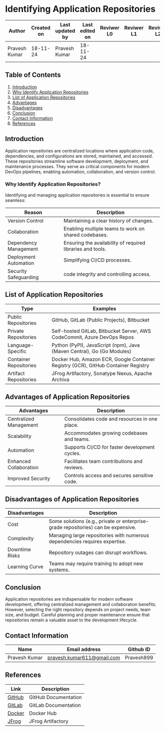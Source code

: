 # Identifying Application Repositories

| **Author** | **Created on** | **Last updated by** | **Last edited on** | **Reviwer L0** |**Reviwer L1** |**Reviwer L2** |
|------------|----------------|----------------------|---------------------|---------------|---------------|---------------|
| Pravesh Kumar      | 18-11-24      | Pravesh Kumar             | 18-11-24           |  | | |

## Table of Contents
1. [Introduction](#introduction)
2. [Why Identify Application Repositories](#why-identify-application-repositories)
3. [List of Application Repositories](#list-of-application-repositories)
4. [Advantages](#Advantages-of-Application-Repositories)
5. [Disadvantages](#Disadvantages-of-Application-Repositories)
6. [Conclusion](#Conclusion)
7. [Contact Information](#Contact-Information)
8. [References](#References)

## Introduction
Application repositories are centralized locations where application code, dependencies, and configurations are stored, maintained, and accessed. These repositories streamline software development, deployment, and maintenance processes. They serve as critical components for modern DevOps pipelines, enabling automation, collaboration, and version control.

### Why Identify Application Repositories?

Identifying and managing application repositories is essential to ensure seamless:

|Reason	|Description |
|----------|------------|
|Version Control	|Maintaining a clear history of changes.|
|Collaboration|	Enabling multiple teams to work on shared codebases.|
|Dependency Management|	Ensuring the availability of required libraries and tools.|
|Deployment Automation	|Simplifying CI/CD processes.|
|Security	Safeguarding |code integrity and controlling access.|


## List of Application Repositories

|Type	| Examples|
|--------|-----------|
|Public Repositories	|GitHub, GitLab (Public Projects), Bitbucket|
|Private Repositories	|Self-hosted GitLab, Bitbucket Server, AWS CodeCommit, Azure DevOps Repos|
|Language-Specific|	Python (PyPI), JavaScript (npm), Java (Maven Central), Go (Go Modules)|
|Container Repositories|	Docker Hub, Amazon ECR, Google Container Registry (GCR), GitHub Container Registry|
|Artifact Repositories	|JFrog Artifactory, Sonatype Nexus, Apache Archiva|


## Advantages of Application Repositories

|Advantages|	Description|
|----------|------------|
|Centralized Management	|Consolidates code and resources in one place.|
|Scalability	|Accommodates growing codebases and teams.|
|Automation	|Supports CI/CD for faster development cycles.|
|Enhanced Collaboration	|Facilitates team contributions and reviews.|
|Improved Security|	Controls access and secures sensitive code.|

## Disadvantages of Application Repositories

|Disadvantages|	Description|
|--------|-----------|
|Cost	|Some solutions (e.g., private or enterprise-grade repositories) can be expensive.|
|Complexity	|Managing large repositories with numerous dependencies requires expertise.|
|Downtime Risks	|Repository outages can disrupt workflows.|
|Learning Curve	|Teams may require training to adopt new systems.|



## Conclusion
Application repositories are indispensable for modern software development, offering centralized management and collaboration benefits. However, selecting the right repository depends on project needs, team size, and budget. Careful planning and proper maintenance ensure that repositories remain a valuable asset to the development lifecycle.

## Contact Information

| **Name** | **Email address**            | **Github ID**
|----------|-------------------------------|-------------------|
| Pravesh Kumar    |  pravesh.kumar611@gmail.com           | Pravesh899 |

## References

| **Link** | **Description**            |
|----------|-------------------------------|
| [GitHub](https://docs.github.com)   |  GitHub Documentation          |
| [GitLab](https://docs.gitlab.com)   | GitLab Documentation |
| [Docker](https://hub.docker.com)   | Docker Hub |
| [JFrog](https://jfrog.com/artifactory)   | JFrog Artifactory |

